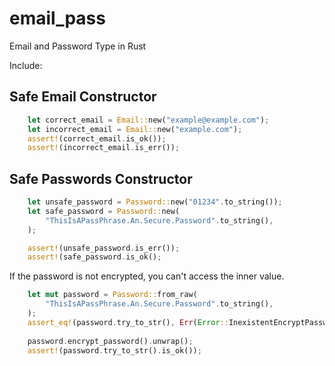 # email_pass
Email and Password Type in Rust

Include:

## Safe Email Constructor

```rust
    let correct_email = Email::new("example@example.com");
    let incorrect_email = Email::new("example.com");
    assert!(correct_email.is_ok());
    assert!(incorrect_email.is_err());
 ```

## Safe Passwords Constructor

```rust 
    let unsafe_password = Password::new("01234".to_string());
    let safe_password = Password::new(
        "ThisIsAPassPhrase.An.Secure.Password".to_string(),
    );

    assert!(unsafe_password.is_err());
    assert!(safe_password.is_ok();
```

If the password is not encrypted, you can't access the inner value.
```rust 
    let mut password = Password::from_raw(
        "ThisIsAPassPhrase.An.Secure.Password".to_string(),
    );
    assert_eq!(password.try_to_str(), Err(Error::InexistentEncryptPassword));
    
    password.encrypt_password().unwrap();
    assert!(password.try_to_str().is_ok());
```

